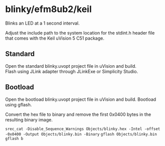 blinky/efm8ub2/keil
==============

Blinks an LED at a 1 second interval.

Adjust the include path to the system location for the stdint.h
header file that comes with the Keil uVision 5 C51 package.

Standard
-----------

Open the standard blinky.uvopt project file in uVision and build.  
Flash using JLink adapter through JLinkExe or Simplicity Studio.

Bootload
-----------

Open the bootload blinky.uvopt project file in uVision and build.
Bootload using gflash.

Convert the hex file to binary and remove the first 0x0400 bytes
in the resulting binary image.

`srec_cat -Disable_Sequence_Warnings Objects/blinky.hex -Intel -offset -0x0400 -Output Objects/blinky.bin -Binary`
`gflash Objects/blinky.bin`
`gflash b`